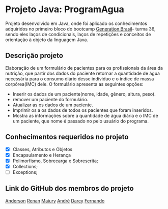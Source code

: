 # Projeto Java: ProgramAgua

Projeto desenvolvido em Java, onde foi aplicado os conhecimentos adquiridos no primeiro bloco do bootcamp [Generation Brasil](https://brazil.generation.org/)- turma 36, sendo eles laços de condicionais, laços de repetições e conceitos de orientação à objeto da linguagem Java.

## Descrição projeto

Elaboração de um formulário de pacientes para os profissionais da área da nutrição, que partir dos dados do paciente retornar a quantidade de água necessária para o consumo diário desse individuo e o índice de massa corpórea(IMC) dele.
 O formulário apresenta as seguintes opções:
+ Inserir os dados de um paciente(nome, idade, gênero, altura, peso).
+ remover um paciente do formulário.
+ Atualizar as os dados de um paciente.
+ Imprimir os a os dados de todos os pacientes que foram inseridos.
+ Mostra as informações sobre a quantidade de água diária e o IMC de um paciente, que nome é passado no pelo usuário do programa.

## Conhecimentos requeridos no projeto

- [x] Classes, Atributos e Objetos
- [x] Encapsulamento e Herança
- [x] Polimorfismo, Sobrecarga e Sobrescrita;
- [x] Collections;
- [ ] Exceptions;

## Link do GitHub dos membros do projeto
[Anderson](https://github.com/Andherline)
[Renan](https://github.com/RenanMoreira92)
[Maiury](https://github.com/maiurysousa)
[André](https://github.com/Dehzxg)
[Darcy](https://github.com/DarcyOliveira)
[Fernando](https://github.com/FernandoFCardoso)

